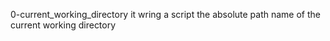 0-current_working_directory it wring a script the absolute path name of the current working directory  
